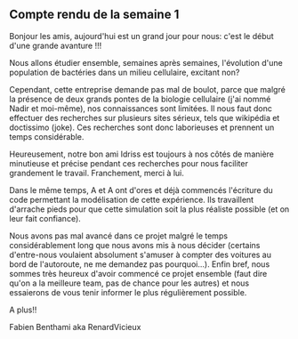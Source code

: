 
## Compte rendu de la semaine 1 ##

Bonjour les amis, aujourd'hui est un grand jour pour nous: c'est le début d'une grande avanture !!!
  
  
Nous allons étudier ensemble, semaines après semaines, l'évolution d'une population de bactéries dans un milieu cellulaire, excitant non?
  
Cependant, cette entreprise demande pas mal de boulot, parce que malgré la présence de deux grands pontes de la biologie cellulaire (j'ai nommé Nadir et moi-même), nos connaissances sont limitées. Il nous faut donc effectuer des recherches sur plusieurs sites sérieux, tels que wikipédia et doctissimo (joke). Ces recherches sont donc laborieuses et prennent un temps considérable.
  
Heureusement, notre bon ami Idriss est toujours à nos côtés de manière minutieuse et précise pendant ces recherches pour nous faciliter grandement le travail. Franchement, merci à lui.
  
Dans le même temps, A et A ont d'ores et déjà commencés l'écriture du code permettant la modélisation de cette expérience. Ils travaillent d'arrache pieds pour que cette simulation soit la plus réaliste possible (et on leur fait confiance).
  
Nous avons pas mal avancé dans ce projet malgré le temps considérablement long que nous avons mis à nous décider (certains d'entre-nous voulaient absolument s'amuser à compter des voitures au bord de l'autoroute, ne me demandez pas pourquoi...). Enfin bref, nous sommes très heureux d'avoir commencé ce projet ensemble (faut dire qu'on a la meilleure team, pas de chance pour les autres) et nous essaierons de vous tenir informer le plus régulièrement possible.
  
A plus!!

Fabien Benthami aka RenardVicieux
